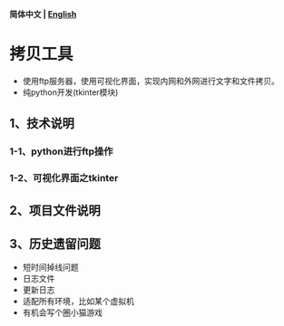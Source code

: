 **简体中文 | [English](./README_EN.md)**<br>
# 拷贝工具
- 使用ftp服务器，使用可视化界面，实现内网和外网进行文字和文件拷贝。
- 纯python开发(tkinter模块)

## 1、技术说明
### 1-1、python进行ftp操作

### 1-2、可视化界面之tkinter

## 2、项目文件说明


## 3、历史遗留问题
- 短时间掉线问题
- 日志文件
- 更新日志
- 适配所有环境，比如某个虚拟机
- 有机会写个圈小猫游戏



